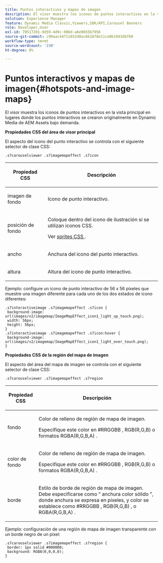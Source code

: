```yaml
---
title: Puntos interactivos y mapas de imagen
description: El visor muestra los iconos de puntos interactivos en la vista principal en lugares donde los puntos interactivos se crearon originalmente en Dynamic Media de AEM Assets bajo demanda.
solution: Experience Manager
feature: Dynamic Media Classic,Viewers,SDK/API,Carousel Banners
role: Developer,User
exl-id: 70517201-9d59-4d9c-986d-a6e9655b7956
source-git-commit: c99aac44711852d8ac661878e11ce0b19d3dbf60
workflow-type: tm+mt
source-wordcount: '230'
ht-degree: 0%

---
```


# Puntos interactivos y mapas de imagen{#hotspots-and-image-maps}

El visor muestra los iconos de puntos interactivos en la vista principal en lugares donde los puntos interactivos se crearon originalmente en Dynamic Media de AEM Assets bajo demanda.

<!--<a id="section_061E550C1C1D4DB2BD663A898895B38C"></a>-->

**Propiedades CSS del área de visor principal**

El aspecto del icono del punto interactivo se controla con el siguiente selector de clase CSS:

```
.s7carouselviewer .s7imagemapeffect .s7icon
```

<table id="table_94EE3F5BBE4547C0B4943471CEE7EDE4"> 
 <thead> 
  <tr> 
   <th colname="col1" class="entry"> <p> Propiedad CSS </p> </th> 
   <th colname="col2" class="entry"> <p>Descripción </p> </th> 
  </tr> 
 </thead>
 <tbody> 
  <tr> 
   <td colname="col1"> <p> <span class="codeph"> imagen de fondo </span> </p> </td> 
   <td colname="col2"> <p>Icono de punto interactivo. </p> </td> 
  </tr> 
  <tr> 
   <td colname="col1"> <p> <span class="codeph"> posición de fondo </span> </p> </td> 
   <td colname="col2"> <p>Coloque dentro del icono de ilustración si se utilizan iconos CSS. </p> <p>Ver <a href="../../../c-html5-aem-asset-viewers/c-html5-aem-interactive-images/c-html5-aem-interactive-image-customizingviewer/c-html5-aem-interactive-image-customizingviewer.md#section-9b6d8d601cb441d08214dada7bb4eddc" format="dita" scope="local"> sprites CSS </a>. </p> </td> 
  </tr> 
  <tr> 
   <td colname="col1"> <p> <span class="codeph"> ancho </span> </p> </td> 
   <td colname="col2"> <p>Anchura del icono del punto interactivo. </p> </td> 
  </tr> 
  <tr> 
   <td colname="col1"> <p> <span class="codeph"> altura </span> </p> </td> 
   <td colname="col2"> <p>Altura del icono de punto interactivo. </p> </td> 
  </tr> 
 </tbody> 
</table>

Ejemplo: configure un icono de punto interactivo de 56 x 56 píxeles que muestre una imagen diferente para cada uno de los dos estados de icono diferentes:

```
.s7interactiveimage .s7imagemapeffect .s7icon { 
 background-image: url(images/v2/imagemap/ImageMapEffect_icon1_light_up_touch.png); 
 width: 56px; 
 height: 56px; 
} 
.s7interactiveimage .s7imagemapeffect .s7icon:hover { 
 background-image: url(images/v2/imagemap/ImageMapEffect_icon1_light_over_touch.png); 
}
```

<!--<a id="section_26D0B8444D1F42D493793FF54968C0B9"></a>-->

**Propiedades CSS de la región del mapa de imagen**

El aspecto del área del mapa de imagen se controla con el siguiente selector de clase CSS:

`.s7carouselviewer .s7imagemapeffect .s7region`

<table id="table_DAE7A78AA4A74DC78B2D94F29E8E236B"> 
 <thead> 
  <tr> 
   <th colname="col1" class="entry"> <p> Propiedad CSS </p> </th> 
   <th colname="col2" class="entry"> <p>Descripción </p> </th> 
  </tr> 
 </thead>
 <tbody> 
  <tr> 
   <td colname="col1"> <p> <span class="codeph"> fondo </span> </p> </td> 
   <td colname="col2"> <p>Color de relleno de región de mapa de imagen. </p> <p>Especifique este color en <span class="codeph"> #RRGGBB </span>, <span class="codeph"> RGB(R,G,B) </span> o <span class="codeph"> formatos RGBA(R,G,B,A) </span>. </p> </td> 
  </tr> 
  <tr> 
   <td colname="col1"> <p> <span class="codeph"> color de fondo </span> </p> </td> 
   <td colname="col2"> <p>Color de relleno de región de mapa de imagen. </p> <p>Especifique este color en <span class="codeph"> #RRGGBB </span>, <span class="codeph"> RGB(R,G,B) </span> o <span class="codeph"> formatos RGBA(R,G,B,A) </span>. </p> </td> 
  </tr> 
  <tr> 
   <td colname="col1"> <p> <span class="codeph"> borde </span> </p> </td> 
   <td colname="col2"> <p> Estilo de borde de región de mapa de imagen. Debe especificarse como " <span class="codeph"> anchura </span> <span class="codeph"> color sólido </span>", donde <span class="codeph"> anchura </span> se expresa en píxeles, y <span class="codeph"> color </span> se establece como <span class="codeph"> #RRGGBB </span>, <span class="codeph"> RGB(R,G,B) </span>, o <span class="codeph"> RGBA(R,G,B,A) </span>. </p> </td> 
  </tr> 
 </tbody> 
</table>

Ejemplo: configuración de una región de mapa de imagen transparente con un borde negro de un píxel:

```
.s7carouselviewer .s7imagemapeffect .s7region { 
 border: 1px solid #000000; 
 background: RGBA(0,0,0,0);  
}
```
